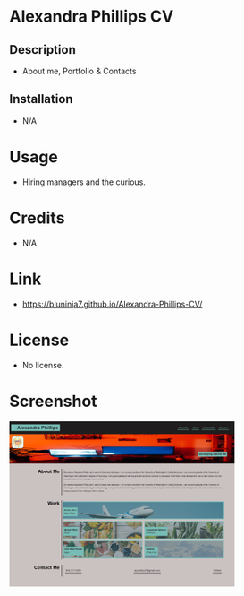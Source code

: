 # Alexandra Phillips CV


## Description
- About me, Portfolio & Contacts

## Installation
- N/A

# Usage
- Hiring managers and the curious.

# Credits
- N/A

# Link
- https://bluninja7.github.io/Alexandra-Phillips-CV/



# License
- No license.

# Screenshot

<img src="./assets/images/page-screenshot.png" style=" width: 80%"  >



